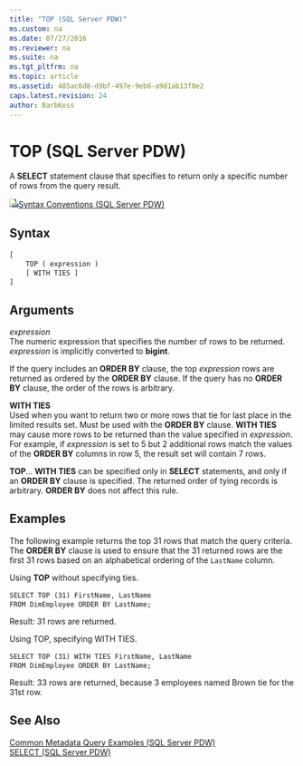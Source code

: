 ```yaml
---
title: "TOP (SQL Server PDW)"
ms.custom: na
ms.date: 07/27/2016
ms.reviewer: na
ms.suite: na
ms.tgt_pltfrm: na
ms.topic: article
ms.assetid: 485ac6d8-d9bf-497e-9eb6-a9d1ab13f0e2
caps.latest.revision: 24
author: BarbKess
---
```

# TOP (SQL Server PDW)
A **SELECT** statement clause that specifies to return only a specific number of rows from the query result.  
  
![Topic link icon](../../mpp/sqlpdw/media/Topic_Link.gif "Topic_Link")[Syntax Conventions &#40;SQL Server PDW&#41;](../../mpp/sqlpdw/syntax-conventions-sql-server-pdw.md)  
  
## Syntax  
  
```  
[   
    TOP ( expression )   
    [ WITH TIES ]  
]  
```  
  
## Arguments  
*expression*  
The numeric expression that specifies the number of rows to be returned. *expression* is implicitly converted to **bigint**.  
  
If the query includes an **ORDER BY** clause, the top *expression* rows are returned as ordered by the **ORDER BY** clause. If the query has no **ORDER BY** clause, the order of the rows is arbitrary.  
  
**WITH TIES**  
Used when you want to return two or more rows that tie for last place in the limited results set. Must be used with the **ORDER BY** clause. **WITH TIES** may cause more rows to be returned than the value specified in *expression*. For example, if *expression* is set to 5 but 2 additional rows match the values of the **ORDER BY** columns in row 5, the result set will contain 7 rows.  
  
**TOP**... **WITH TIES** can be specified only in **SELECT** statements, and only if an **ORDER BY** clause is specified. The returned order of tying records is arbitrary. **ORDER BY** does not affect this rule.  
  
## Examples  
The following example returns the top 31 rows that match the query criteria. The **ORDER BY** clause is used to ensure that the 31 returned rows are the first 31 rows based on an alphabetical ordering of the `LastName` column.  
  
Using **TOP** without specifying ties.  
  
```  
SELECT TOP (31) FirstName, LastName   
FROM DimEmployee ORDER BY LastName;  
```  
  
Result: 31 rows are returned.  
  
Using TOP, specifying WITH TIES.  
  
```  
SELECT TOP (31) WITH TIES FirstName, LastName   
FROM DimEmployee ORDER BY LastName;  
```  
  
Result: 33 rows are returned, because 3 employees named Brown tie for the 31st row.  
  
## See Also  
[Common Metadata Query Examples &#40;SQL Server PDW&#41;](../../mpp/sqlpdw/common-metadata-query-examples-sql-server-pdw.md)  
[SELECT &#40;SQL Server PDW&#41;](../../mpp/sqlpdw/select-sql-server-pdw.md)  
  

